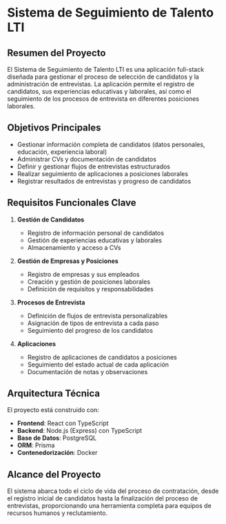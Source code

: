 # Sistema de Seguimiento de Talento LTI

## Resumen del Proyecto
El Sistema de Seguimiento de Talento LTI es una aplicación full-stack diseñada para gestionar el proceso de selección de candidatos y la administración de entrevistas. La aplicación permite el registro de candidatos, sus experiencias educativas y laborales, así como el seguimiento de los procesos de entrevista en diferentes posiciones laborales.

## Objetivos Principales
- Gestionar información completa de candidatos (datos personales, educación, experiencia laboral)
- Administrar CVs y documentación de candidatos
- Definir y gestionar flujos de entrevistas estructurados
- Realizar seguimiento de aplicaciones a posiciones laborales
- Registrar resultados de entrevistas y progreso de candidatos

## Requisitos Funcionales Clave
1. **Gestión de Candidatos**
   - Registro de información personal de candidatos
   - Gestión de experiencias educativas y laborales
   - Almacenamiento y acceso a CVs

2. **Gestión de Empresas y Posiciones**
   - Registro de empresas y sus empleados
   - Creación y gestión de posiciones laborales
   - Definición de requisitos y responsabilidades

3. **Procesos de Entrevista**
   - Definición de flujos de entrevista personalizables
   - Asignación de tipos de entrevista a cada paso
   - Seguimiento del progreso de los candidatos

4. **Aplicaciones**
   - Registro de aplicaciones de candidatos a posiciones
   - Seguimiento del estado actual de cada aplicación
   - Documentación de notas y observaciones

## Arquitectura Técnica
El proyecto está construido con:
- **Frontend**: React con TypeScript
- **Backend**: Node.js (Express) con TypeScript
- **Base de Datos**: PostgreSQL
- **ORM**: Prisma
- **Contenedorización**: Docker

## Alcance del Proyecto
El sistema abarca todo el ciclo de vida del proceso de contratación, desde el registro inicial de candidatos hasta la finalización del proceso de entrevistas, proporcionando una herramienta completa para equipos de recursos humanos y reclutamiento. 